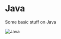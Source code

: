 # Java
Some basic stuff on Java

![Java](https://img.shields.io/badge/java-%23ED8B00.svg?style=for-the-badge&logo=java&logoColor=white)
